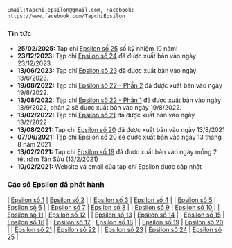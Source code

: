     Email:tapchi.epsilon@gmail.com, Facebook: https://www.facebook.com/TapchiEpsilon

### Tin tức 
* **25/02/2025:** Tạp chí [Epsilon số 25](/archives/Epsilon_vol25_2025February.pdf) số kỷ nhiệm 10 năm! 
* **23/12/2023:** Tạp chí [Epsilon số 24](/archives/Epsilon_vol24_2023December.pdf) đã được xuất bản vào ngày 23/12/2023. 
* **13/06/2023:** Tạp chí [Epsilon số 23](/archives/Epsilon_vol23_2023June.pdf) đã được xuất bản vào ngày 13/6/2023. 
* **19/08/2022:** Tạp chí [Epsilon số 22 - Phần 2](/archives/Epsilon_vol22_2022August.pdf) đã được xuất bản vào ngày 19/8/2022.
* **13/08/2022:** Tạp chí [Epsilon số 22 - Phần 1](/archives/Epsilon_vol22_2022August.pdf) đã được xuất bản vào ngày 13/9/2022, phần 2 sẽ được xuất bản vào ngày 19/8/2022.
* **13/02/2022:** Tạp chí [Epsilon số 21](/archives/Epsilon_vol21_2022February.pdf) đã được xuất bản vào ngày 13/2/2022
* **13/08/2021:** Tạp chí [Epsilon số 20](/archives/epsilon_vol20_2021August.pdf) đã được xuất bản vào ngày 13/8/2021
* **07/06/2021:** Tạp chí Epsilon số 20 sẽ được xuất bản vào ngày 13 tháng 8 năm 2021
* **13/02/2021:** Tạp chí [Epsilon số 19](/archives/epsilon_vol19_2021February.pdf) đã được xuất bản vào ngày mồng 2 tết năm Tân Sửu (13/2/2021)
* **10/02/2021:** Website và email của tạp chí Epsilon được cập nhật

### Các số Epsilon đã phát hành 
| [Epsilon số 1](/archives/epsilon_vol01_2015February.pdf) | [Epsilon số 2](/archives/epsilon_vol02_2015April.pdf) |
| [Epsilon số 3](/archives/epsilon_vol03_2015June.pdf) | [Epsilon số 4](/archives/epsilon_vol04_2015August_beta.pdf) |
| [Epsilon số 5](/archives/epsilon_vol05_2015October.pdf) | [Epsilon số 6](/archives/Epsilon_vol06_2015December.pdf) |
| [Epsilon số 7](/archives/epsilon_vol07_2016February.pdf) | [Epsilon số 8](/archives/epsilon_vol08_2016April.pdf) |
| [Epsilon số 9](/archives/epsilon_vol09_2016June.pdf) | [Epsilon số 10](/archives/epsilon_vol10_2016August.pdf) |
| [Epsilon số 11](/archives/epsilon_vol11_2016October.pdf) | [Epsilon số 12](/archives/epsilon_vol12_2016December.pdf) |
| [Epsilon số 13](/archives/epsilon_vol13_2017February.pdf) | [Epsilon số 14](/archives/epsilon_vol14_2018December.pdf) |
| [Epsilon số 15](/archives/epsilon_vol15_2019June.pdf) | [Epsilon số 16](/archives/epsilon_vol16_2019December.pdf) |
| [Epsilon số 17](/archives/epsilon_vol17_2020April.pdf) | [Epsilon số 18](/archives/epsilon_vol18_2020August.pdf) |
| [Epsilon số 19](/archives/epsilon_vol19_2021February.pdf) | [Epsilon số 20](/archives/epsilon_vol20_2021August.pdf) |
| [Epsilon số 21](/archives/Epsilon_vol21_2022February.pdf) | [Epsilon số 22](/archives/Epsilon_vol22_2022August.pdf) |
| [Epsilon số 23](/archives/epsilon_vol23_2023June.pdf) | [Epsilon số 24](/archives/Epsilon_vol24_2023December.pdf) | [Epsilon số 25](/archives/Epsilon_vol25_2025February.pdf) |

